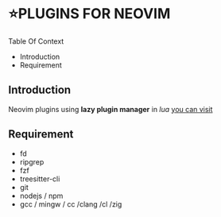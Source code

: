 # :star:PLUGINS FOR NEOVIM

Table Of Context

- Introduction
- Requirement

## Introduction

Neovim plugins using **lazy plugin manager** in *lua* [you can visit](<https://github.com/folke/lazy.nvim>)

## Requirement

- fd
- ripgrep
- fzf
- treesitter-cli
- git
- nodejs / npm
- gcc / mingw / cc /clang /cl /zig
